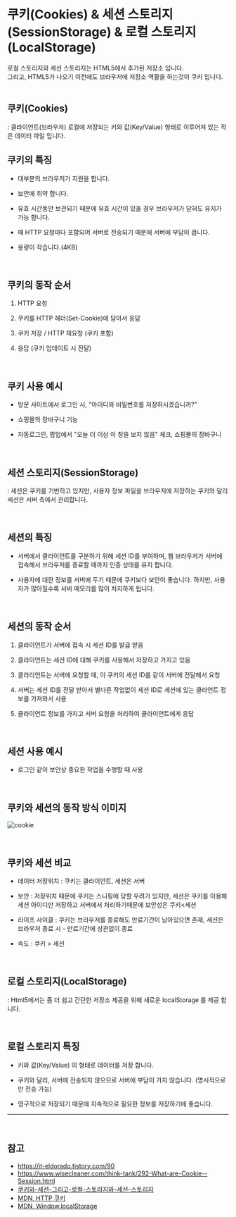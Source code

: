 # 쿠키(Cookies) & 세션 스토리지(SessionStorage) & 로컬 스토리지(LocalStorage)

로컬 스토리지와 세션 스토리지는 HTML5에서 추가된 저장소 입니다.
<br>
그리고, HTML5가 나오기 이전에도 브라우저에 저장소 역활을 하는것이 쿠키 입니다.
<br>
<br>

## 쿠키(Cookies)
: 클라이언트(브라우저) 로컬에 저장되는 키와 값(Key/Value) 형태로 이루어져 있는 작은 데이터 파일 입니다.
<br>

## 쿠키의 특징
- 대부분의 브라우저가 지원을 합니다.
- 보안에 취약 합니다.
- 유효 시간동안 보관되기 때문에 유효 시간이 있을 경우 브라우저가 닫혀도 유지가 가능 합니다.
- 매 HTTP 요청마다 포함되어 서버로 전송되기 때문에 서버에 부담이 큽니다.

- 용량이 작습니다.(4KB)
<br>

## 쿠키의 동작 순서
1. HTTP 요청
2. 쿠키를 HTTP 헤더(Set-Cookie)에 담아서 응답
3. 쿠키 저장 / HTTP 재요청 (쿠키 포함)

4. 응답 (쿠키 업데이트 시 전달)
<br>

## 쿠키 사용 예시
- 방문 사이트에서 로그인 시, "아이디와 비밀번호를 저장하시겠습니까?"

- 쇼핑몰의 장바구니 기능
- 자동로그인, 팝업에서 "오늘 더 이상 이 창을 보지 않음" 체크, 쇼핑몰의 장바구니

<br>

## 세션 스토리지(SessionStorage)
: 세션은 쿠키를 기반하고 있지만, 사용자 정보 파일을 브라우저에 저장하는 쿠키와 달리 세션은 서버 측에서 관리합니다.

<br>

## 세션의 특징
- 서버에서 클라이언트를 구분하기 위해 세션 ID를 부여하며, 웹 브라우저가 서버에 접속해서 브라우저를 종료할 때까지 인증 상태를 유지 합니다.

- 사용자에 대한 정보를 서버에 두기 때문에 쿠키보다 보안이 좋습니다. 하지만, 사용자가 많아질수록 서버 메모리를 많이 차지하게 됩니다.

<br>

## 세션의 동작 순서
1. 클라이언트가 서버에 접속 시 세션 ID를 발급 받음
2. 클라이언트는 세션 ID에 대해 쿠키를 사용해서 저장하고 가지고 있음
3. 클라리언트는 서버에 요청할 때, 이 쿠키의 세션 ID를 같이 서버에 전달해서 요청
4. 서버는 세션 ID를 전달 받아서 별다른 작업없이 세션 ID로 세션에 있는 클라언트 정보를 가져와서 사용

5. 클라이언트 정보를 가지고 서버 요청을 처리하여 클라이언트에게 응답

<br>

## 세션 사용 예시
- 로그인 같이 보안상 중요한 작업을 수행할 때 사용

<br>

## 쿠키와 세션의 동작 방식 이미지
![cookie](https://user-images.githubusercontent.com/87301268/157439772-61f5ef8b-4765-48a0-92e2-bf885f2067e7.png)

<br>

## 쿠키와 세션 비교
- 데이터 저장위치 : 쿠키는 클라이언트, 세션은 서버
- 보안 : 저장위치 때문에 쿠키는 스니핑에 당할 우려가 있지만, 세션은 쿠키를 이용해 세션 아이디만 저장하고 서버에서 처리하기때문에 보안성은 쿠키<세션
- 라이프 사이클 : 쿠키는 브라우저를 종료해도 만료기간이 남아있으면 존재, 세션은 브라우저 종료 시 - 만료기간에 상관없이 종료

- 속도 : 쿠키 > 세션 

<br>

## 로컬 스토리지(LocalStorage)
: Html5에서는 좀 더 쉽고 간단한 저장소 제공을 위해 새로운 localStorage 를 제공 합니다.

<br>

## 로컬 스토리지 특징
- 키와 값(Key/Value) 의 형태로 데이터를 저장 합니다.
- 쿠키와 달리, 서버에 전송되지 않으므로 서버에 부담이 가지 않습니다. (명시적으로만 전송 가능)

- 영구적으로 저장되기 때문에 지속적으로 필요한 정보를 저장하기에 좋습니다.
---


<br>

## 참고
- https://it-eldorado.tistory.com/90
- https://www.wisecleaner.com/think-tank/292-What-are-Cookie--Session.html
- [쿠키와-세션-그리고-로컬-스토리지와-세션-스토리지](https://racoonlotty.tistory.com/entry/%EC%BF%A0%ED%82%A4%EC%99%80-%EC%84%B8%EC%85%98-%EA%B7%B8%EB%A6%AC%EA%B3%A0-%EB%A1%9C%EC%BB%AC-%EC%8A%A4%ED%86%A0%EB%A6%AC%EC%A7%80%EC%99%80-%EC%84%B8%EC%85%98-%EC%8A%A4%ED%86%A0%EB%A6%AC%EC%A7%80)
- [MDN, HTTP 쿠키](https://developer.mozilla.org/ko/docs/Web/HTTP/Cookies)
- [MDN, Window.localStorage](https://developer.mozilla.org/ko/docs/Web/API/Window/localStorage)